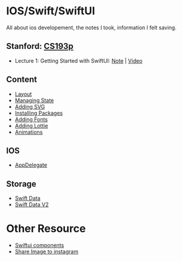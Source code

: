 # IOS/Swift/SwiftUI
All about ios developement, the notes I took, information I felt saving.
## Stanford: [CS193p](https://cs193p.stanford.edu/)
- Lecture 1: Getting Started with SwiftUI: [Note](/swift/cs193p/lecture1.md) | [Video](https://www.youtube.com/watch?v=n1qabtjZ_jg)

## Content
- [Layout]()
- [Managing State](/swift/managing_state.md)
- [Adding SVG]()
- [Installing Packages](/swift/installing_packages.md)
- [Adding Fonts](https://www.youtube.com/watch?v=Us8KX8LLlM0&t=1s)
- [Adding Lottie]()
- [Animations](/swift/animations.md)

## IOS
- [AppDelegate](/swift/app_delegate.md)

## Storage
- [Swift Data](/swift/swift_data.md)
- [Swift Data V2](/swift/swift_data_v2.md)

# Other Resource
- [Swiftui components](https://gist.github.com/twentyse7en/25bc160f7661ec5c2ea28f88bfe33d9c)
- [Share Image to instagram](https://medium.com/@danielcrompton5/share-content-to-an-instagram-story-from-an-ios-app-d55b1e10e68a)
